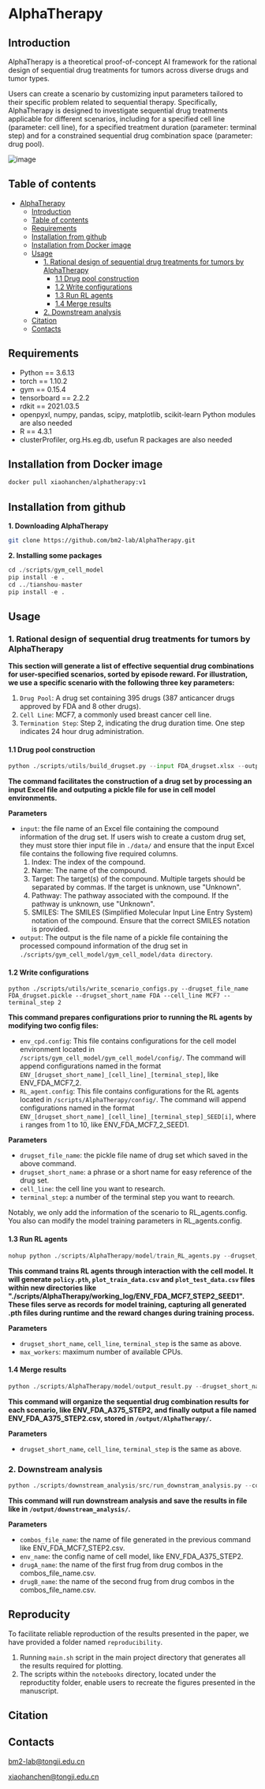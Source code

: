 # AlphaTherapy

## Introduction

AlphaTherapy is a theoretical proof-of-concept AI framework for the rational design of sequential drug treatments for tumors across diverse drugs and tumor types.

Users can create a scenario by customizing input parameters tailored to their specific problem related to sequential therapy. Specifically, AlphaTherapy is designed to investigate sequential drug treatments applicable for different scenarios, including for a specified cell line (parameter: cell line), for a specified treatment duration (parameter: terminal step) and for a constrained sequential drug combination space (parameter: drug pool). 

![image](https://github.com/bm2-lab/AlphaTherapy/blob/main/imgs/Figure1.png)


## Table of contents
- [AlphaTherapy](#alphatherapy)
  - [Introduction](#introduction)
  - [Table of contents](#table-of-contents)
  - [Requirements](#requirements)
  - [Installation from github](#installation-from-github)
  - [Installation from Docker image](#installation-from-docker-image)
  - [Usage](#usage)
    - [1. Rational design of sequential drug treatments for tumors by AlphaTherapy](#1-rational-design-of-sequential-drug-treatments-for-tumors-by-alphatherapy)
      - [1.1 Drug pool construction](#11-drug-pool-construction)
      - [1.2 Write configurations](#12-write-configurations)
      - [1.3 Run RL agents](#13-run-rl-agents)
      - [1.4 Merge results](#14-merge-results)
    - [2. Downstream analysis](#2-downstream-analysis)
  - [Citation](#citation)
  - [Contacts](#contacts)


## Requirements
* Python == 3.6.13
* torch == 1.10.2
* gym == 0.15.4
* tensorboard == 2.2.2
* rdkit == 2021.03.5
* openpyxl, numpy, pandas, scipy, matplotlib, scikit-learn Python modules are also needed
*  R == 4.3.1
*  clusterProfiler, org.Hs.eg.db, usefun R packages are also needed

## Installation from Docker image

```bash
docker pull xiaohanchen/alphatherapy:v1
```

## Installation from github

**1. Downloading AlphaTherapy**
```bash
git clone https://github.com/bm2-lab/AlphaTherapy.git
```
**2. Installing some packages**
```python
cd ./scripts/gym_cell_model
pip install -e .
cd ../tianshou-master
pip install -e .
```

## Usage

### 1. Rational design of sequential drug treatments for tumors by AlphaTherapy

**This section will generate a list of effective sequential drug combinations for user-specified scenarios, sorted by episode reward. For illustration, we use a specific scenario with the following three key parameters:**

1. `Drug Pool`: A drug set containing 395 drugs (387 anticancer drugs approved by FDA and 8 other drugs).
2. `Cell Line`: MCF7, a commonly used breast cancer cell line.
3. `Termination Step`: Step 2, indicating the drug duration time. One step indicates 24 hour drug administration.

#### 1.1 Drug pool construction

```python
python ./scripts/utils/build_drugset.py --input FDA_drugset.xlsx --output FDA_drugset.pickle
```

**The command facilitates the construction of a drug set by processing an input Excel file and outputing a pickle file for use in cell model environments.**

**Parameters**
* `input`:  the file name of an Excel file containing the compound information of the drug set. If users wish to create a custom drug set, they must store thier input file in `./data/` and ensure that the input Excel file contains the following five required columns.
  1. Index: The index of the compound.
  2. Name: The name of the compound.
  3. Target: The target(s) of the compound. Multiple targets should be separated by commas. If the target is unknown, use "Unknown".
  4. Pathway: The pathway associated with the compound. If the pathway is unknown, use "Unknown".
  5. SMILES: The SMILES (Simplified Molecular Input Line Entry System) notation of the compound. Ensure that the correct SMILES notation is provided.
* `output`: The output is the file name of a pickle file containing the processed compound information of the drug set in `./scripts/gym_cell_model/gym_cell_model/data directory`.

#### 1.2 Write configurations

```
python ./scripts/utils/write_scenario_configs.py --drugset_file_name FDA_drugset.pickle --drugset_short_name FDA --cell_line MCF7 --terminal_step 2
```

**This command prepares configurations prior to running the RL agents by modifying two config files:**
* `env_cpd.config`: This file contains configurations for the cell model environment located in `/scripts/gym_cell_model/gym_cell_model/config/`. The command will append configurations named in the format `ENV_[drugset_short_name]_[cell_line]_[terminal_step]`, like ENV_FDA_MCF7_2.
* `RL_agent.config`: This file contains configurations for the RL agents located in `/scripts/AlphaTherapy/config/`. The command will append configurations named in the format `ENV_[drugset_short_name]_[cell_line]_[terminal_step]_SEED[i]`, where `i` ranges from 1 to 10, like ENV_FDA_MCF7_2_SEED1.

**Parameters**
  * `drugset_file_name`: the pickle file name of drug set which saved in the above command.
  * `drugset_short_name`: a phrase or a short name for easy reference of the drug set.
  * `cell_line`: the cell line you want to research.
  * `terminal_step`: a number of the terminal step you want to reearch.

Notably, we only add the information of the scenario to RL_agents.config. You also can modify the model training parameters in RL_agents.config.

#### 1.3 Run RL agents
```python
nohup python ./scripts/AlphaTherapy/model/train_RL_agents.py --drugset_short_name FDA --cell_line MCF7 --terminal_step 2 --max_workers 10 &
```

**This command trains RL agents through interaction with the cell model. It will generate `policy.pth`, `plot_train_data.csv` and `plot_test_data.csv` files within new directories like "./scripts/AlphaTherapy/working_log/ENV_FDA_MCF7_STEP2_SEED1". These files serve as records for model training, capturing all generated .pth files during runtime and the reward changes during training process.**

**Parameters**
  * `drugset_short_name`, `cell_line`, `terminal_step` is the same as above.
  * `max_workers`: maximum number of available CPUs.

#### 1.4 Merge results
```python
python ./scripts/AlphaTherapy/model/output_result.py --drugset_short_name FDA --cell_line MCF7 --terminal_step 2
```

**This command will organize the sequential drug combination results for each scenario, like ENV_FDA_A375_STEP2,  and finally output a file named ENV_FDA_A375_STEP2.csv, stored in `/output/AlphaTherapy/`.**

**Parameters**
  * `drugset_short_name`, `cell_line`, `terminal_step` is the same as above.

### 2. Downstream analysis
```python
python ./scripts/downstream_analysis/src/run_downstram_analysis.py --combos_file_name ENV_FDA_MCF7_STEP2.csv --env_name ENV_FDA_MCF7_STEP2 --drugA_name "Morin Hydrate" --drugB_name "Afatinib (BIBW2992)"
```
**This command will run downstream analysis and save the results in file like in `/output/downstream_analysis/`.**

**Parameters**
  * `combos_file_name`: the name of file generated in the previous command like ENV_FDA_MCF7_STEP2.csv.
  * `env_name`: the config name of cell model, like ENV_FDA_A375_STEP2.
  * `drugA_name`: the name of the first frug from drug combos in the combos_file_name.csv.
  * `drugB_name`: the name of the second frug from drug combos in the combos_file_name.csv.

## Reproducity
To facilitate reliable reproduction of the results presented in the paper, we have provided a folder named `reproducibility`. 
1. Running `main.sh` script in the main project directory that generates all the results required for plotting.
2. The scripts within the `notebooks` directory, located under the reproductity folder, enable users to recreate the figures presented in the manuscript.

## Citation

## Contacts
bm2-lab@tongji.edu.cn

xiaohanchen@tongji.edu.cn
















